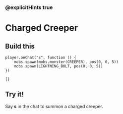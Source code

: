 ### @explicitHints true

# Charged Creeper

## Build this

```blocks
player.onChat("s", function () {
    mobs.spawn(mobs.monster(CREEPER), pos(0, 0, 5))
    mobs.spawn(LIGHTNING_BOLT, pos(0, 0, 5))
})
```

```template
{}
```

## Try it!

Say **s** in the chat to summon a charged creeper.